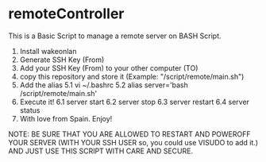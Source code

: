 # remoteController
This is a Basic Script to manage a remote server on BASH Script.
1. Install wakeonlan
2. Generate SSH Key (From)
3. Add your SSH Key (From) to your other computer (TO)
4. copy this repository and store it (Example: "/script/remote/main.sh")
5. Add the alias
   5.1 vi ~/.bashrc
   5.2 alias server='bash /script/remote/main.sh'
6. Execute it!
  6.1 server start
  6.2 server stop
  6.3 server restart
  6.4 server status
7. With love from Spain. Enjoy!

NOTE: BE SURE THAT YOU ARE ALLOWED TO RESTART AND POWEROFF YOUR SERVER (WITH YOUR SSH USER so, you could use VISUDO to add it.)
      AND JUST USE THIS SCRIPT WITH CARE AND SECURE.
